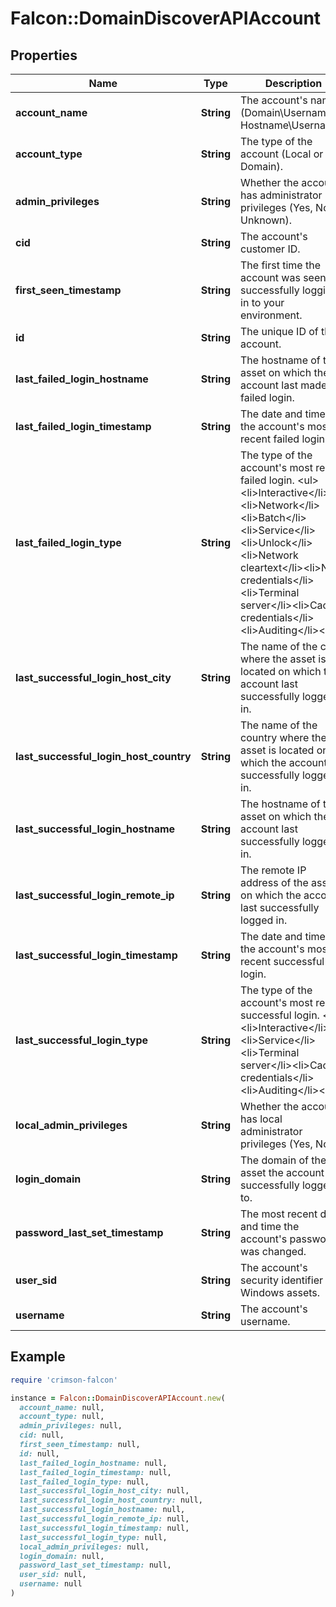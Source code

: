 # Falcon::DomainDiscoverAPIAccount

## Properties

| Name | Type | Description | Notes |
| ---- | ---- | ----------- | ----- |
| **account_name** | **String** | The account&#39;s name (Domain\\Username or Hostname\\Username). | [optional] |
| **account_type** | **String** | The type of the account (Local or Domain). | [optional] |
| **admin_privileges** | **String** | Whether the account has administrator privileges (Yes, No, or Unknown). | [optional] |
| **cid** | **String** | The account&#39;s customer ID. |  |
| **first_seen_timestamp** | **String** | The first time the account was seen successfully logging in to your environment. | [optional] |
| **id** | **String** | The unique ID of the account. |  |
| **last_failed_login_hostname** | **String** | The hostname of the asset on which the account last made a failed login. | [optional] |
| **last_failed_login_timestamp** | **String** | The date and time of the account&#39;s most recent failed login. | [optional] |
| **last_failed_login_type** | **String** | The type of the account&#39;s most recent failed login. &lt;ul&gt;&lt;li&gt;Interactive&lt;/li&gt;&lt;li&gt;Network&lt;/li&gt;&lt;li&gt;Batch&lt;/li&gt;&lt;li&gt;Service&lt;/li&gt;&lt;li&gt;Unlock&lt;/li&gt;&lt;li&gt;Network cleartext&lt;/li&gt;&lt;li&gt;New credentials&lt;/li&gt;&lt;li&gt;Terminal server&lt;/li&gt;&lt;li&gt;Cached credentials&lt;/li&gt;&lt;li&gt;Auditing&lt;/li&gt;&lt;/ul&gt; | [optional] |
| **last_successful_login_host_city** | **String** | The name of the city where the asset is located on which the account last successfully logged in. | [optional] |
| **last_successful_login_host_country** | **String** | The name of the country where the asset is located on which the account last successfully logged in. | [optional] |
| **last_successful_login_hostname** | **String** | The hostname of the asset on which the account last successfully logged in. | [optional] |
| **last_successful_login_remote_ip** | **String** | The remote IP address of the asset on which the account last successfully logged in. | [optional] |
| **last_successful_login_timestamp** | **String** | The date and time of the account&#39;s most recent successful login. | [optional] |
| **last_successful_login_type** | **String** | The type of the account&#39;s most recent successful login. &lt;ul&gt;&lt;li&gt;Interactive&lt;/li&gt;&lt;li&gt;Service&lt;/li&gt;&lt;li&gt;Terminal server&lt;/li&gt;&lt;li&gt;Cached credentials&lt;/li&gt;&lt;li&gt;Auditing&lt;/li&gt;&lt;/ul&gt; | [optional] |
| **local_admin_privileges** | **String** | Whether the account has local administrator privileges (Yes, No). | [optional] |
| **login_domain** | **String** | The domain of the asset the account successfully logged in to. | [optional] |
| **password_last_set_timestamp** | **String** | The most recent date and time the account&#39;s password was changed. | [optional] |
| **user_sid** | **String** | The account&#39;s security identifier on Windows assets. | [optional] |
| **username** | **String** | The account&#39;s username. | [optional] |

## Example

```ruby
require 'crimson-falcon'

instance = Falcon::DomainDiscoverAPIAccount.new(
  account_name: null,
  account_type: null,
  admin_privileges: null,
  cid: null,
  first_seen_timestamp: null,
  id: null,
  last_failed_login_hostname: null,
  last_failed_login_timestamp: null,
  last_failed_login_type: null,
  last_successful_login_host_city: null,
  last_successful_login_host_country: null,
  last_successful_login_hostname: null,
  last_successful_login_remote_ip: null,
  last_successful_login_timestamp: null,
  last_successful_login_type: null,
  local_admin_privileges: null,
  login_domain: null,
  password_last_set_timestamp: null,
  user_sid: null,
  username: null
)
```

